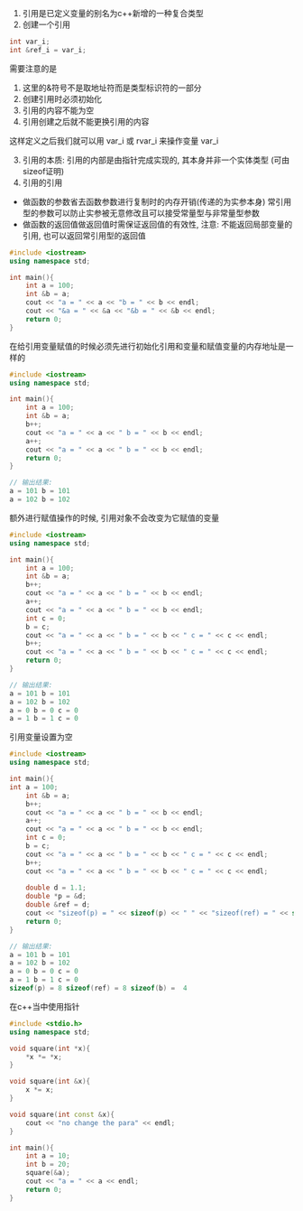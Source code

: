 
1) 引用是已定义变量的别名为c++新增的一种复合类型
2) 创建一个引用
```cpp
int var_i;
int &ref_i = var_i;
```

需要注意的是
1) 这里的&符号不是取地址符而是类型标识符的一部分
2) 创建引用时必须初始化
3) 引用的内容不能为空
4) 引用创建之后就不能更换引用的内容

这样定义之后我们就可以用 var_i 或 rvar_i 来操作变量 var_i

3) 引用的本质: 引用的内部是由指针完成实现的, 其本身并非一个实体类型 (可由sizeof证明)
4) 引用的引用
* 做函数的参数省去函数参数进行复制时的内存开销(传递的为实参本身) 常引用型的参数可以防止实参被无意修改且可以接受常量型与非常量型参数
* 做函数的返回值做返回值时需保证返回值的有效性, 注意: 不能返回局部变量的引用, 也可以返回常引用型的返回值

```ref1.cpp
#include <iostream>
using namespace std;

int main(){
    int a = 100;
    int &b = a;
    cout << "a = " << a << "b = " << b << endl;
    cout << "&a = " << &a << "&b = " << &b << endl;
    return 0;
}

```

在给引用变量赋值的时候必须先进行初始化引用和变量和赋值变量的内存地址是一样的

```ref1.cpp
#include <iostream>
using namespace std;

int main(){
    int a = 100;
    int &b = a;
    b++;
    cout << "a = " << a << " b = " << b << endl;
    a++;
    cout << "a = " << a << " b = " << b << endl;    
    return 0;
}

// 输出结果:
a = 101 b = 101
a = 102 b = 102
```

额外进行赋值操作的时候, 引用对象不会改变为它赋值的变量

```ref1.cpp
#include <iostream>
using namespace std;

int main(){
    int a = 100;
    int &b = a;
    b++;
    cout << "a = " << a << " b = " << b << endl;
    a++;
    cout << "a = " << a << " b = " << b << endl;    
    int c = 0;
    b = c;
    cout << "a = " << a << " b = " << b << " c = " << c << endl;
    b++;
    cout << "a = " << a << " b = " << b << " c = " << c << endl;
    return 0;
}

// 输出结果:
a = 101 b = 101
a = 102 b = 102
a = 0 b = 0 c = 0
a = 1 b = 1 c = 0
```

引用变量设置为空
```ref1.cpp
#include <iostream>
using namespace std;

int main(){
int a = 100;
    int &b = a;
    b++;
    cout << "a = " << a << " b = " << b << endl;
    a++;
    cout << "a = " << a << " b = " << b << endl;    
    int c = 0;
    b = c;
    cout << "a = " << a << " b = " << b << " c = " << c << endl;
    b++;
    cout << "a = " << a << " b = " << b << " c = " << c << endl;
    
    double d = 1.1;
    double *p = &d;
    double &ref = d;
    cout << "sizeof(p) = " << sizeof(p) << " " << "sizeof(ref) = " << sizeof(ref) << " " << "sizeof(b) = " << " " << sizeof(b) << endl;
    return 0;
}

// 输出结果:
a = 101 b = 101
a = 102 b = 102
a = 0 b = 0 c = 0
a = 1 b = 1 c = 0
sizeof(p) = 8 sizeof(ref) = 8 sizeof(b) =  4
```


在c++当中使用指针
```cpp
#include <stdio.h>
using namespace std;

void square(int *x){
    *x *= *x;
}

void square(int &x){
    x *= x;
}

void square(int const &x){
    cout << "no change the para" << endl;
}

int main(){
    int a = 10;
    int b = 20;
    square(&a);
    cout << "a = " << a << endl;
    return 0;
}
```
